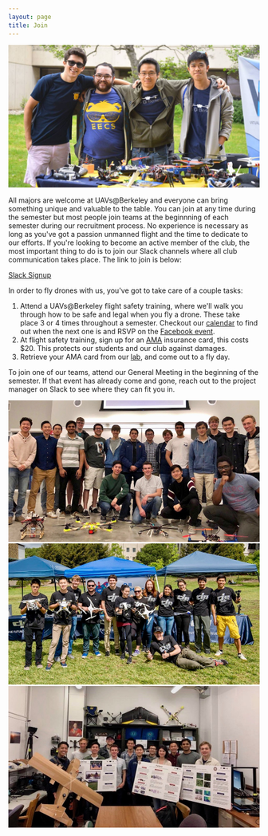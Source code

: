 ```yaml
---
layout: page
title: Join
---
```


<span class="image main"><img src="images/join/join1.jpg" alt="" /></span>

All majors are welcome at UAVs@Berkeley and everyone can bring something unique and valuable to the table. You can join at any time during the semester but most people join teams at the beginnning of each semester during our recruitment process. No experience is necessary as long as you've got a passion unmanned flight and the time to dedicate to our efforts. If you're looking to become an active member of the club, the most important thing to do is to join our Slack channels where all club communication takes place. The link to join is below:

<a target="_blank" href="https://join.slack.com/t/uavsatberkeley/signup" class="button">Slack Signup</a>

In order to fly drones with us, you've got to take care of a couple tasks:
1. Attend a UAVs@Berkeley flight safety training, where we'll walk you through how to be safe and legal when you fly a drone. These take place 3 or 4 times throughout a semester. Checkout our <a href="calendar.html">calendar</a> to find out when the next one is and RSVP on the <a target="_blank" href="https://www.facebook.com/pg/UAVsAtBerkeley/events/">Facebook event</a>.
2. At flight safety training, sign up for an <a target="_blank" href="http://www.modelaircraft.org/">AMA</a> insurance card, this costs $20. This protects our students and our club against damages.
3. Retrieve your AMA card from our <a href="contact.html">lab</a>, and come out to a fly day.

To join one of our teams, attend our General Meeting in the beginning of the semester. If that event has already come and gone, reach out to the project manager on Slack to see where they can fit you in.

<div class="box alt">
<div class="row uniform">
<div class="4u"><span class="image fit"><img src="images/join/join2.jpg" alt="" /></span></div>
<div class="4u"><span class="image fit"><img src="images/join/join3.jpg" alt="" /></span></div>
<div class="4u$"><span class="image fit"><img src="images/join/join4.jpg" alt="" /></span></div>
</div>
</div>